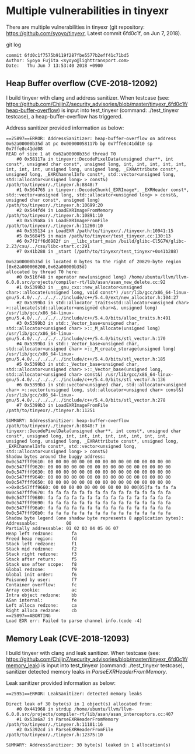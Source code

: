 # Multiple vulnerabilities in tinyexr
There are multiple vulnerabilities in tinyexr (git repository: https://github.com/syoyo/tinyexr, Latest commit 6fd0c1f, on Jun 7, 2018).

git log

    commit 6fd0c1f7575b9119f287fbe5577b2eff41c71bd5
    Author: Syoyo Fujita <syoyo@lighttransport.com>
    Date:   Thu Jun 7 13:53:40 2018 +0900

## Heap Buffer overflow (**CVE-2018-12092**)

I build tinyexr with clang and address sanitizer. When testcase (see: https://github.com/ChijinZ/security_advisories/blob/master/tinyexr_6fd0c1f/heap-buffer-overflow) is input into test_tinyexr (command: ./test_tinyexr testcase), a heap-buffer-overflow has triggered.

Address sanitizer provided information as below: 

    ==25897==ERROR: AddressSanitizer: heap-buffer-overflow on address 0x62a00000b35d at pc 0x00000058117b bp 0x7ffe8c41dd10 sp 0x7ffe8c41dd08
    READ of size 1 at 0x62a00000b35d thread T0
        #0 0x58117a in tinyexr::DecodePixelData(unsigned char**, int const*, unsigned char const*, unsigned long, int, int, int, int, int, int, int, int, unsigned long, unsigned long, _EXRAttribute const*, unsigned long, _EXRChannelInfo const*, std::vector<unsigned long, std::allocator<unsigned long> > const&) /path/to/tinyexr/./tinyexr.h:8848:7
        #1 0x564765 in tinyexr::DecodeChunk(_EXRImage*, _EXRHeader const*, std::vector<unsigned long, std::allocator<unsigned long> > const&, unsigned char const*, unsigned long) /path/to/tinyexr/./tinyexr.h:10699:20
        #2 0x544fd4 in LoadEXRImageFromMemory /path/to/tinyexr/./tinyexr.h:10891:10
        #3 0x539a8a in LoadEXRImageFromFile /path/to/tinyexr/./tinyexr.h:11260:10
        #4 0x535134 in LoadEXR /path/to/tinyexr/./tinyexr.h:10941:15
        #5 0x5684f5 in main /path/to/tinyexr/test_tinyexr.cc:130:13
        #6 0x7f2ff6d6982f in __libc_start_main /build/glibc-Cl5G7W/glibc-2.23/csu/../csu/libc-start.c:291
        #7 0x41b288 in _start (/path/to/tinyexr/test_tinyexr+0x41b288)

    0x62a00000b35d is located 0 bytes to the right of 20829-byte region [0x62a000006200,0x62a00000b35d)
    allocated by thread T0 here:
        #0 0x516f48 in operator new(unsigned long) /home/ubuntu/llvm/llvm-6.0.0.src/projects/compiler-rt/lib/asan/asan_new_delete.cc:92
        #1 0x5399b3 in __gnu_cxx::new_allocator<unsigned char>::allocate(unsigned long, void const*) /usr/lib/gcc/x86_64-linux-gnu/5.4.0/../../../../include/c++/5.4.0/ext/new_allocator.h:104:27
        #2 0x5399b3 in std::allocator_traits<std::allocator<unsigned char> >::allocate(std::allocator<unsigned char>&, unsigned long) /usr/lib/gcc/x86_64-linux-gnu/5.4.0/../../../../include/c++/5.4.0/bits/alloc_traits.h:491
        #3 0x5399b3 in std::_Vector_base<unsigned char, std::allocator<unsigned char> >::_M_allocate(unsigned long) /usr/lib/gcc/x86_64-linux-gnu/5.4.0/../../../../include/c++/5.4.0/bits/stl_vector.h:170
        #4 0x5399b3 in std::_Vector_base<unsigned char, std::allocator<unsigned char> >::_M_create_storage(unsigned long) /usr/lib/gcc/x86_64-linux-gnu/5.4.0/../../../../include/c++/5.4.0/bits/stl_vector.h:185
        #5 0x5399b3 in std::_Vector_base<unsigned char, std::allocator<unsigned char> >::_Vector_base(unsigned long, std::allocator<unsigned char> const&) /usr/lib/gcc/x86_64-linux-gnu/5.4.0/../../../../include/c++/5.4.0/bits/stl_vector.h:136
        #6 0x5399b3 in std::vector<unsigned char, std::allocator<unsigned char> >::vector(unsigned long, std::allocator<unsigned char> const&) /usr/lib/gcc/x86_64-linux-gnu/5.4.0/../../../../include/c++/5.4.0/bits/stl_vector.h:278
        #7 0x5399b3 in LoadEXRImageFromFile /path/to/tinyexr/./tinyexr.h:11251

    SUMMARY: AddressSanitizer: heap-buffer-overflow /path/to/tinyexr/./tinyexr.h:8848:7 in tinyexr::DecodePixelData(unsigned char**, int const*, unsigned char const*, unsigned long, int, int, int, int, int, int, int, int, unsigned long, unsigned long, _EXRAttribute const*, unsigned long, _EXRChannelInfo const*, std::vector<unsigned long, std::allocator<unsigned long> > const&)
    Shadow bytes around the buggy address:
    0x0c547fff9610: 00 00 00 00 00 00 00 00 00 00 00 00 00 00 00 00
    0x0c547fff9620: 00 00 00 00 00 00 00 00 00 00 00 00 00 00 00 00
    0x0c547fff9630: 00 00 00 00 00 00 00 00 00 00 00 00 00 00 00 00
    0x0c547fff9640: 00 00 00 00 00 00 00 00 00 00 00 00 00 00 00 00
    0x0c547fff9650: 00 00 00 00 00 00 00 00 00 00 00 00 00 00 00 00
    =>0x0c547fff9660: 00 00 00 00 00 00 00 00 00 00 00[05]fa fa fa fa
    0x0c547fff9670: fa fa fa fa fa fa fa fa fa fa fa fa fa fa fa fa
    0x0c547fff9680: fa fa fa fa fa fa fa fa fa fa fa fa fa fa fa fa
    0x0c547fff9690: fa fa fa fa fa fa fa fa fa fa fa fa fa fa fa fa
    0x0c547fff96a0: fa fa fa fa fa fa fa fa fa fa fa fa fa fa fa fa
    0x0c547fff96b0: fa fa fa fa fa fa fa fa fa fa fa fa fa fa fa fa
    Shadow byte legend (one shadow byte represents 8 application bytes):
    Addressable:           00
    Partially addressable: 01 02 03 04 05 06 07 
    Heap left redzone:       fa
    Freed heap region:       fd
    Stack left redzone:      f1
    Stack mid redzone:       f2
    Stack right redzone:     f3
    Stack after return:      f5
    Stack use after scope:   f8
    Global redzone:          f9
    Global init order:       f6
    Poisoned by user:        f7
    Container overflow:      fc
    Array cookie:            ac
    Intra object redzone:    bb
    ASan internal:           fe
    Left alloca redzone:     ca
    Right alloca redzone:    cb
    ==25897==ABORTING
    Load EXR err: Failed to parse channel info.(code -4)

## Memory Leak (**CVE-2018-12093**)

I build tinyexr with clang and leak sanitizer. When testcase (see: https://github.com/ChijinZ/security_advisories/blob/master/tinyexr_6fd0c1f/memory_leak) is input into test_tinyexr (command: ./test_tinyexr testcase), sanitizer detected memory leaks in *ParseEXRHeaderFromMemory*.

Leak sanitizer provided information as below:

    ==25951==ERROR: LeakSanitizer: detected memory leaks

    Direct leak of 30 byte(s) in 1 object(s) allocated from:
        #0 0x441968 in strdup /home/ubuntu/llvm/llvm-6.0.0.src/projects/compiler-rt/lib/asan/asan_interceptors.cc:407
        #1 0x53a6a7 in ParseEXRHeaderFromMemory /path/to/tinyexr/./tinyexr.h:11101:16
        #2 0x5392cd in ParseEXRHeaderFromFile /path/to/tinyexr/./tinyexr.h:12375:10

    SUMMARY: AddressSanitizer: 30 byte(s) leaked in 1 allocation(s)